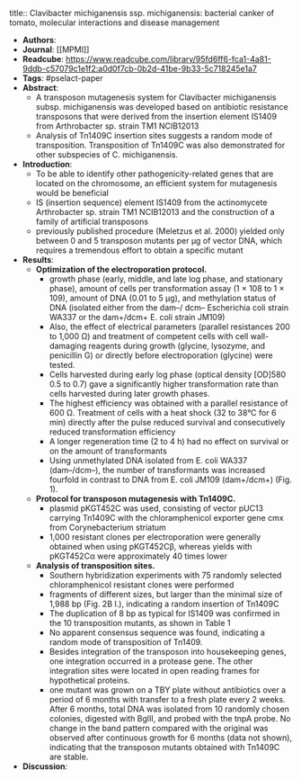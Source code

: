title:: Clavibacter michiganensis ssp. michiganensis: bacterial canker of tomato, molecular interactions and disease management

- **Authors**:
- **Journal**: [[MPMI]]
- **Readcube**: https://www.readcube.com/library/95fd6ff6-fca1-4a81-9ddb-c57079c1e1f2:a0d0f7cb-0b2d-41be-9b33-5c718245e1a7
- **Tags**: #pselact-paper
- **Abstract**:
	- A transposon mutagenesis system for Clavibacter michiganensis subsp. michiganensis was developed based on antibiotic resistance transposons that were derived from the insertion element IS1409 from Arthrobacter sp. strain TM1 NCIB12013
	- Analysis of Tn1409C insertion sites suggests a random mode of transposition. Transposition of Tn1409C was also demonstrated for other subspecies of C. michiganensis.
- **Introduction**:
	- To be able to identify other pathogenicity-related genes that are located on the chromosome, an efficient system for mutagenesis would be beneficial
	- IS (insertion sequence) element IS1409 from the actinomycete Arthrobacter sp. strain TM1 NCIB12013 and the construction of a family of artificial transposons
	- previously published procedure (Meletzus et al. 2000) yielded only between 0 and 5 transposon mutants per µg of vector DNA, which requires a tremendous effort to obtain a specific mutant
- **Results**:
	- **Optimization of the electroporation protocol.**
		- growth phase (early, middle, and late log phase, and stationary phase), amount of cells per transformation assay (1 × 108 to 1 × 109), amount of DNA (0.01 to 5 µg), and methylation status of DNA (isolated either from the dam–/ dcm– Escherichia coli strain WA337 or the dam+/dcm+ E. coli strain JM109)
		- Also, the effect of electrical parameters (parallel resistances 200 to 1,000 Ω) and treatment of competent cells with cell wall-damaging reagents during growth (glycine, lysozyme, and penicillin G) or directly before electroporation (glycine) were tested.
		- Cells harvested during early log phase (optical density [OD]580 0.5 to 0.7) gave a significantly higher transformation rate than cells harvested during later growth phases.
		- The highest efficiency was obtained with a parallel resistance of 600 Ω. Treatment of cells with a heat shock (32 to 38°C for 6 min) directly after the pulse reduced survival and consecutively reduced transformation efficiency
		- A longer regeneration time (2 to 4 h) had no effect on survival or on the amount of transformants
		- Using unmethylated DNA isolated from E. coli WA337 (dam–/dcm–), the number of transformants was increased fourfold in contrast to DNA from E. coli JM109 (dam+/dcm+) (Fig. 1).
	- **Protocol for transposon mutagenesis with Tn1409C.**
		- plasmid pKGT452C was used, consisting of vector pUC13 carrying Tn1409C with the chloramphenicol exporter gene cmx from Corynebacterium striatum
		- 1,000 resistant clones per electroporation were generally obtained when using pKGT452Cβ, whereas yields with pKGT452Cα were approximately 40 times lower
	- **Analysis of transposition sites.**
		- Southern hybridization experiments with 75 randomly selected chloramphenicol resistant clones were performed
		- fragments of different sizes, but larger than the minimal size of 1,988 bp (Fig. 2B I.), indicating a random insertion of Tn1409C
		- The duplication of 8 bp as typical for IS1409 was confirmed in the 10 transposition mutants, as shown in Table 1
		- No apparent consensus sequence was found, indicating a random mode of transposition of Tn1409.
		- Besides integration of the transposon into housekeeping genes, one integration occurred in a protease gene. The other integration sites were located in open reading frames for hypothetical proteins.
		- one mutant was grown on a TBY plate without antibiotics over a period of 6 months with transfer to a fresh plate every 2 weeks. After 6 months, total DNA was isolated from 10 randomly chosen colonies, digested with BglII, and probed with the tnpA probe. No change in the band pattern compared with the original was observed after continuous growth for 6 months (data not shown), indicating that the transposon mutants obtained with Tn1409C are stable.
- **Discussion**:
